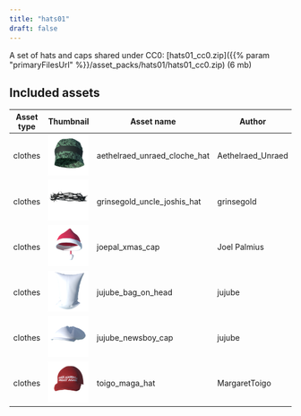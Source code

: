 ```yaml
---
title: "hats01"
draft: false
---
```


A set of hats and caps shared under CC0: [hats01_cc0.zip]({{% param "primaryFilesUrl" %}}/asset_packs/hats01/hats01_cc0.zip) (6 mb)


## Included assets

| Asset type | Thumbnail | Asset name | Author | Source | License |
| ---------- | --------- | ---------- | ------ | ------ | ------- |
| clothes | ![aethelraed_unraed_cloche_hat.png](aethelraed_unraed_cloche_hat.png) | aethelraed_unraed_cloche_hat | Aethelraed_Unraed | [asset repo](http://www.makehumancommunity.org/node/582) | CC0 |
| clothes | ![grinsegold_uncle_joshis_hat.png](grinsegold_uncle_joshis_hat.png) | grinsegold_uncle_joshis_hat | grinsegold | [asset repo](http://www.makehumancommunity.org/node/193) | CC0 |
| clothes | ![joepal_xmas_cap.png](joepal_xmas_cap.png) | joepal_xmas_cap | Joel Palmius | [asset repo](http://www.makehumancommunity.org/node/520) | CC0 |
| clothes | ![jujube_bag_on_head.png](jujube_bag_on_head.png) | jujube_bag_on_head | jujube | [asset repo](http://www.makehumancommunity.org/node/578) | CC0 |
| clothes | ![jujube_newsboy_cap.png](jujube_newsboy_cap.png) | jujube_newsboy_cap | jujube | [asset repo](http://www.makehumancommunity.org/node/78) | CC0 |
| clothes | ![toigo_maga_hat.png](toigo_maga_hat.png) | toigo_maga_hat | MargaretToigo | [asset repo](http://www.makehumancommunity.org/node/652) | CC0 |
